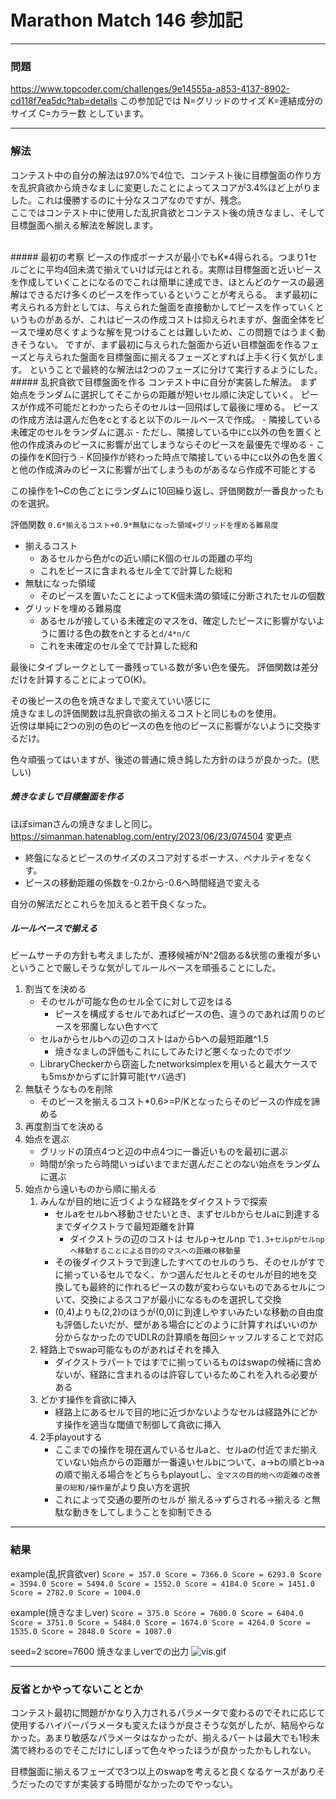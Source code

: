 # Marathon Match 146 参加記
-----------------
### 問題
https://www.topcoder.com/challenges/9e14555a-a853-4137-8902-cd118f7ea5dc?tab=details
この参加記では N=グリッドのサイズ K=連結成分のサイズ C=カラー数 としています。

--------------------
### 解法
コンテスト中の自分の解法は97.0%で4位で、コンテスト後に目標盤面の作り方を乱択貪欲から焼きなましに変更したことによってスコアが3.4%ほど上がりました。これは優勝するのに十分なスコアなのですが、残念。  
ここではコンテスト中に使用した乱択貪欲とコンテスト後の焼きなまし、そして目標盤面へ揃える解法を解説します。  

<br>
##### 最初の考察
ピースの作成ボーナスが最小でもK*4得られる。つまり1セルごとに平均4回未満で揃えていけば元はとれる。実際は目標盤面と近いピースを作成していくことになるのでこれは簡単に達成でき、ほとんどのケースの最適解はできるだけ多くのピースを作っているということが考えらる。    
まず最初に考えられる方針としては、与えられた盤面を直接動かしてピースを作っていくというものがあるが、これはピースの作成コストは抑えられますが、盤面全体をピースで埋め尽くすような解を見つけることは難しいため、この問題ではうまく動きそうない。  
ですが、まず最初に与えられた盤面から近い目標盤面を作るフェーズと与えられた盤面を目標盤面に揃えるフェーズとすれば上手く行く気がします。  
ということで最終的な解法は2つのフェーズに分けて実行するようにした。 

<br>
##### 乱択貪欲で目標盤面を作る
コンテスト中に自分が実装した解法。  
まず始点をランダムに選択してそこからの距離が短いセル順に決定していく。  
ピースが作成不可能だとわかったらそのセルは一回飛ばして最後に埋める。  
ピースの作成方法は選んだ色をcとすると以下のルールベースで作成。    
- 隣接している未確定のセルをランダムに選ぶ
- ただし、隣接している中にc以外の色を置くと他の作成済みのピースに影響が出てしまうならそのピースを最優先で埋める
- この操作をK回行う
- K回操作が終わった時点で隣接している中にc以外の色を置くと他の作成済みのピースに影響が出てしまうものがあるなら作成不可能とする  

この操作を1~Cの色ごとにランダムに10回繰り返し、評価関数が一番良かったものを選択。  

評価関数
`0.6*揃えるコスト+0.9*無駄になった領域+グリッドを埋める難易度`

- 揃えるコスト
	-  あるセルから色がcの近い順にK個のセルの距離の平均
	-  これをピースに含まれるセル全てで計算した総和
- 無駄になった領域
	- そのピースを置いたことによってK個未満の領域に分断されたセルの個数
- グリッドを埋める難易度
	- あるセルが接している未確定のマスをd、確定したピースに影響がないように置ける色の数をnとすると`d/4*n/C`
	- これを未確定のセル全てで計算した総和  

最後にタイブレークとして一番残っている数が多い色を優先。
評価関数は差分だけを計算することによってO(K)。
  
その後ピースの色を焼きなましで変えていい感じに  
焼きなましの評価関数は乱択貪欲の揃えるコストと同じものを使用。  
近傍は単純に2つの別の色のピースの色を他のピースに影響がないように交換するだけ。  

色々頑張ってはいますが、後述の普通に焼き鈍した方針のほうが良かった。(悲しい) 


##### 焼きなましで目標盤面を作る
ほぼsimanさんの焼きなましと同じ。  
https://simanman.hatenablog.com/entry/2023/06/23/074504
変更点
- 終盤になるとピースのサイズのスコア対するボーナス、ペナルティをなくす。
-  ピースの移動距離の係数を-0.2から-0.6へ時間経過で変える

自分の解法だとこれらを加えると若干良くなった。  

##### ルールベースで揃える
ビームサーチの方針も考えましたが、遷移候補がN^2個ある&状態の重複が多いということで厳しそうな気がしてルールベースを頑張ることにした。  

1. 割当てを決める
	- そのセルが可能な色のセル全てに対して辺をはる
		- ピースを構成するセルであればピースの色、違うのであれば周りのピースを邪魔しない色すべて
	- セルaからセルbへの辺のコストはaからbへの最短距離^1.5
		- 焼きなましの評価もこれにしてみたけど悪くなったのでボツ
	- LibraryCheckerから窃盗したnetworksimplexを用いると最大ケースでも5msかからずに計算可能(ヤバ過ぎ)
2. 無駄そうなものを削除
	- そのピースを揃えるコスト*0.6>=P/Kとなったらそのピースの作成を諦める
3. 再度割当てを決める
4. 始点を選ぶ
	- グリッドの頂点4つと辺の中点4つに一番近いものを最初に選ぶ
	- 時間が余ったら時間いっぱいまでまだ選んだことのない始点をランダムに選ぶ
5. 始点から遠いものから順に揃える
	1. みんなが目的地に近づくような経路をダイクストラで探索
	    - セルaをセルbへ移動させたいとき、まずセルbからセルaに到達するまでダイクストラで最短距離を計算
		    - ダイクストラの辺のコストは セルp->セルnp で`1.3+セルpがセルnpへ移動することによる目的のマスへの距離の移動量`
	    - その後ダイクストラで到達したすべてのセルのうち、そのセルがすでに揃っているセルでなく、かつ選んだセルとそのセルが目的地を交換しても最終的に作れるピースの数が変わらないものであるセルについて、交換によるスコアが最小になるものを選択して交換
		- (0,4)よりも(2,2)のほうが(0,0)に到達しやすいみたいな移動の自由度も評価したいだが、壁がある場合にどのように計算すればいいのか分からなかったのでUDLRの計算順を毎回シャッフルすることで対応
	2. 経路上でswap可能なものがあればそれを挿入
		- ダイクストラパートではすでに揃っているものはswapの候補に含めないが、経路に含まれるのは許容しているためこれを入れる必要がある
	3. どかす操作を貪欲に挿入
		- 経路上にあるセルで目的地に近づかないようなセルは経路外にどかす操作を適当な閾値で制御して貪欲に挿入
	4. 2手playoutする
	    - ここまでの操作を現在選んでいるセルaと、セルaの付近でまだ揃えていない始点からの距離が一番遠いセルbについて、a->bの順とb->aの順で揃える場合をどちらもplayoutし、`全マスの目的地への距離の改善量の総和/操作量`がより良い方を選択  
	    - これによって交通の要所のセルが 揃える->ずらされる->揃える と無駄な動きをしてしまうことを抑制できる


-------------------
### 結果
example(乱択貪欲ver)
`
Score = 357.0
Score = 7366.0
Score = 6293.0
Score = 3594.0
Score = 5494.0
Score = 1552.0
Score = 4184.0
Score = 1451.0
Score = 2782.0
Score = 1004.0
`

example(焼きなましver)
`
Score = 375.0
Score = 7600.0
Score = 6404.0
Score = 3751.0
Score = 5484.0
Score = 1674.0
Score = 4264.0
Score = 1535.0
Score = 2848.0
Score = 1087.0
`

seed=2
score=7600
焼きなましverでの出力
![vis.gif](vis.gif)

--------------------
### 反省とかやってないこととか
コンテスト最初に問題がかなり入力されるパラメータで変わるのでそれに応じて使用するハイパーパラメータも変えたほうが良さそうな気がしたが、結局やらなかった。あまり敏感なパラメータはなかったが、揃えるパートは最大でも1秒未満で終わるのでそこだけにしぼって色々やったほうが良かったかもしれない。  

目標盤面に揃えるフェーズで3つ以上のswapを考えると良くなるケースがありそうだったのですが実装する時間がなかったのでやっない。  
